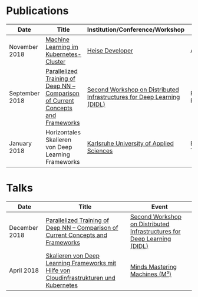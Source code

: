 # Publications

Date | Title | Institution/Conference/Workshop | Type
---- | ----- | ------------------------------- | ----
November 2018 | [Machine Learning im Kubernetes-Cluster](https://www.heise.de/developer/artikel/Machine-Learning-im-Kubernetes-Cluster-4226233.html) | [Heise Developer](https://www.heise.de/developer/) | Article
September 2018 | [Parallelized Training of Deep NN – Comparison of Current Concepts and Frameworks](https://www.inovex.de/fileadmin/files/Fachartikel_Publikationen/parallelized-training-of-deep-nn.pdf) | [Second Workshop on Distributed Infrastructures for Deep Learning (DIDL)](https://didl-conf.github.io)| Full Paper
January 2018 | Horizontales Skalieren von Deep Learning Frameworks | [Karlsruhe University of Applied Sciences](https://www.hs-karlsruhe.de/en/) | Bachelor Thesis



# Talks

Date | Title | Event 
---- | ----- | ----
December 2018 | [Parallelized Training of Deep NN – Comparison of Current Concepts and Frameworks](https://didl-conf.github.io/didl18_presentation3.pdf) | [Second Workshop on Distributed Infrastructures for Deep Learning (DIDL)](https://didl-conf.github.io)
April 2018 | [Skalieren von Deep Learning Frameworks mit Hilfe von Cloudinfrastrukturen und Kubernetes](https://www.inovex.de/fileadmin/files/Vortraege/2018/skalieren-von-deep-learning-frameworks-m3-26.04.2018.pdf?utm_source=Twitter&utm_medium=Post&utm_campaign=Vortrag%20M3&utm_content=Deep%20Learning) | [Minds Mastering Machines (M³)](https://www.m3-konferenz.de/2018/veranstaltung-6340-skalieren-von-deep-learning-frameworks-mithilfe-von-cloud-infrastrukturen-und-kubernetes.html?source=0&id=6340)